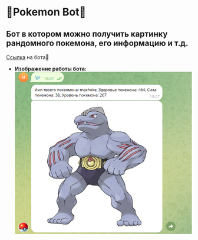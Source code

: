 # 👾Pokemon Bot🤖 
## Бот в котором можно получить картинку рандомного покемона, его информацию и т.д.
[Ссылка](https://t.me/rikkbbot) на бота🤖

- **Изображение работы бота:** ![Работа Pokemon Bot](images/pokemonbot.png)
